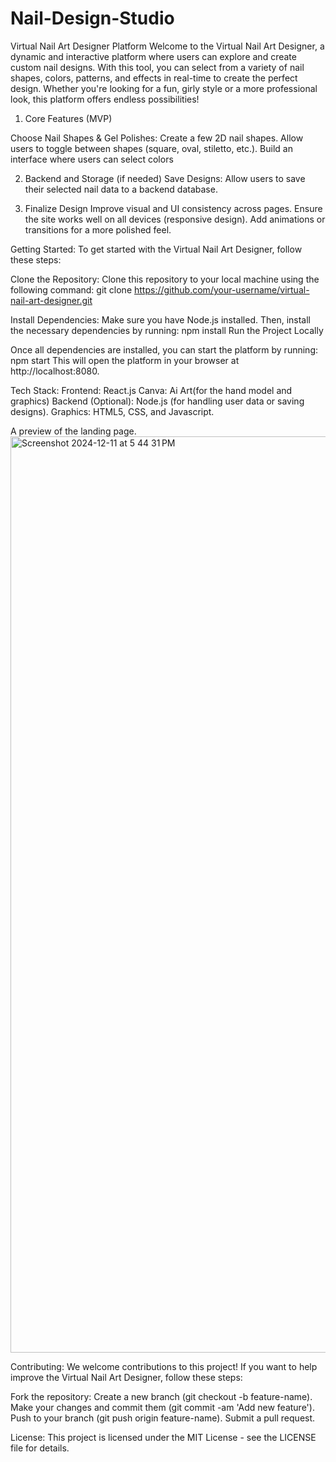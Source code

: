 # Nail-Design-Studio

Virtual Nail Art Designer Platform
Welcome to the Virtual Nail Art Designer, a dynamic and interactive platform where users can explore and create custom nail designs. With this tool, you can select from a variety of nail shapes, colors, patterns, and effects in real-time to create the perfect design. Whether you're looking for a fun, girly style or a more professional look, this platform offers endless possibilities!


1.  Core Features (MVP)

Choose Nail Shapes & Gel Polishes:
Create a few 2D  nail shapes.  Allow users to toggle between shapes (square, oval, stiletto, etc.).
Build an interface where users can select colors 

2. Backend and Storage (if needed)
Save Designs:
Allow users to save their selected nail data to a backend database. 

3. Finalize Design 
Improve visual and UI consistency across pages.
Ensure the site works well on all devices (responsive design).
Add animations or transitions for a more polished feel.
 

Getting Started:
To get started with the Virtual Nail Art Designer, follow these steps:

Clone the Repository:
Clone this repository to your local machine using the following command:
git clone https://github.com/your-username/virtual-nail-art-designer.git

Install Dependencies:
Make sure you have Node.js installed. Then, install the necessary dependencies by running:
npm install
Run the Project Locally

Once all dependencies are installed, you can start the platform by running:
npm start
This will open the platform in your browser at http://localhost:8080.

Tech Stack:
Frontend: React.js
Canva: Ai Art(for the hand model and graphics) 
Backend (Optional): Node.js (for handling user data or saving designs).
Graphics: HTML5, CSS, and Javascript.


A preview of the landing page.
<img width="1466" alt="Screenshot 2024-12-11 at 5 44 31 PM" src="https://github.com/user-attachments/assets/2cf1e9da-1675-4c12-9129-cca1f1168c09" />


Contributing:
We welcome contributions to this project! If you want to help improve the Virtual Nail Art Designer, follow these steps:

Fork the repository:
Create a new branch (git checkout -b feature-name).
Make your changes and commit them (git commit -am 'Add new feature').
Push to your branch (git push origin feature-name).
Submit a pull request.

License:
This project is licensed under the MIT License - see the LICENSE file for details.

